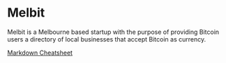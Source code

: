 # Melbit

Melbit is a Melbourne based startup with the purpose of providing Bitcoin users a directory of local businesses that accept Bitcoin as currency.

[Markdown Cheatsheet](https://help.github.com/articles/basic-writing-and-formatting-syntax/)
